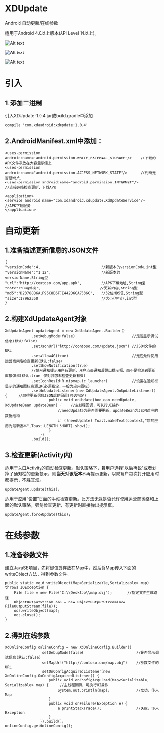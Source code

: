 # XDUpdate
Android 自动更新/在线参数

适用于Android 4.0以上版本(API Level 14以上)。

![Alt text](https://raw.githubusercontent.com/xingda920813/XDUpdate/master/Screenshot_notification.png)

![Alt text](https://raw.githubusercontent.com/xingda920813/XDUpdate/master/Screenshot_dialog.png)

![Alt text](https://raw.githubusercontent.com/xingda920813/XDUpdate/master/Screenshot_downloading.png)

# 引入
## 1.添加二进制

引入XDUpdate-1.0.4.jar或build.gradle中添加

    compile 'com.xdandroid:xdupdate:1.0.4'

## 2.AndroidManifest.xml中添加：
    <uses-permission android:name="android.permission.WRITE_EXTERNAL_STORAGE"/>    //下载的APK文件存放在大容量存储上
    <uses-permission android:name="android.permission.ACCESS_NETWORK_STATE"/>      //判断是否是Wifi
    <uses-permission android:name="android.permission.INTERNET"/>                  //连接网络检查更新、下载APK

    <application>
    <service android:name="com.xdandroid.xdupdate.XdUpdateService"/>               //APK下载服务
    </application>
    
# 自动更新
## 1.准备描述更新信息的JSON文件
    {
    "versionCode":4,                            //新版本的versionCode,int型
    "versionName":"1.12",                       //新版本的versionName,String型
    "url":"http://contoso.com/app.apk",         //APK下载地址,String型
    "note":"Bug修复",                           //更新内容,String型
    "md5":"D23788B6A1F95C8B6F7E442D6CA7536C",   //32位MD5值,String型
    "size":17962350                             //大小(字节),int型
    }

## 2.构建XdUpdateAgent对象
    XdUpdateAgent updateAgent = new XdUpdateAgent.Builder()
                .setDebugMode(false)                          //是否显示调试信息(默认:false)
                .setJsonUrl("http://contoso.com/update.json") //JSON文件的URL
                .setAllow4G(true)                             //是否允许使用运营商网络检查更新(默认:false)
                .setShowNotification(true)                    
                //使用通知提示用户有更新，用户点击通知后弹出提示框，而不是检测到更新直接弹框(默认:true，仅对非强制检查更新有效)
                .setIconResId(R.mipmap.ic_launcher)           //设置在通知栏显示的通知图标资源ID(必须指定，一般为应用图标)
                .setOnUpdateListener(new XdUpdateAgent.OnUpdateListener() {     //取得更新信息JSON后的回调(可选指定)
                        public void onUpdate(boolean needUpdate, XdUpdateBean updateBean) {    //主线程回调，可执行UI操作
                            //needUpdate为是否需要更新，updateBean为JSON对应的数据结构
                            if (!needUpdate) Toast.makeText(context,"您的应用为最新版本",Toast.LENGTH_SHORT).show();
                        }
                    })
                .build();

## 3.检查更新(Activity内)
适用于入口Activity的自动检查更新。默认策略下，若用户选择“以后再说”或者划掉了通知栏的更新提示，则**当天**对**该版本**不再提示更新，以防用户每次打开应用时都提示，不胜其烦。  

    updateAgent.update(this); 
    
适用于应用“设置”页面的手动检查更新。此方法无视是否允许使用运营商网络和上面的默认策略，强制检查更新，有更新时直接弹出提示框。     

    updateAgent.forceUpdate(this);   

# 在线参数
## 1.准备参数文件
建立JavaSE项目，先将键值对存放在Map中，然后将Map传入下面的writeObject方法，得到参数文件。

    public static void writeObject(Map<Serializable,Serializable> map) throws IOException {
        File file = new File("C:\\Desktop\\map.obj");       //指定文件生成路径
        ObjectOutputStream oos = new ObjectOutputStream(new FileOutputStream(file));
        oos.writeObject(map);
        oos.close();
    }

## 2.得到在线参数
    XdOnlineConfig onlineConfig = new XdOnlineConfig.Builder()
                    .setDebugMode(false)                        //是否显示调试信息(默认:false)
                    .setMapUrl("http://contoso.com/map.obj")    //参数文件的URL
                    .setOnConfigAcquiredListener(new XdOnlineConfig.OnConfigAcquiredListener() {
                        public void onConfigAcquired(Map<Serializable, Serializable> map) {     //主线程回调，可执行UI操作
                            System.out.println(map);            //成功，传入Map
                        }    
                        public void onFailure(Exception e) {
                            e.printStackTrace();                //失败，传入Exception
                        }                           
                    }).build();
    onlineConfig.getOnlineConfig();
